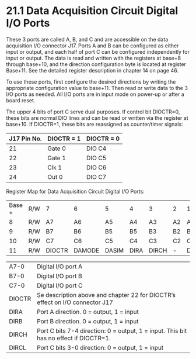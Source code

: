 # 21.1 Data Acquisition Circuit Digital I/O Ports

These 3 ports are called A, B, and C and are accessible on the data acquisition I/O connector J17. Ports A and B can be configured as either input or output, and each half of port C can be configured independently for input or output. The data is read and written with the registers at base+8 through base+10, and the direction configuration byte is located at register Base+11. See the detailed register description in chapter 14 on page 46. 

To use these ports, first configure the desired directions by writing the appropriate configuration value to base+11. Then read or write data to the 3 I/O ports as needed. All I/O ports are in input mode on power-up or after a board reset. 

The upper 4 bits of port C serve dual purposes. If control bit DIOCTR=0, these bits are normal DIO lines and can be read or written via the register at base+10. If DIOCTR=1, these bits are reassigned as counter/timer signals:

| J17 Pin No.  | DIOCTR = 1  | DIOCTR = 0 |
| :--- | :--- | :--- |
| 21 | Gate 0 | DIO C4 |
| 22 | Gate 1 | DIO C5 |
| 23 | Clk 1 | DIO C6 |
| 24 | Out 0 | DIO C7 |

Register Map for Data Acquisition Circuit Digital I/O Ports:

|  |  |  |  |  |  |  |  |  |  |
| :--- | :--- | :--- | :--- | :--- | :--- | :--- | :--- | :--- | :--- |
| Base + | R/W | 7 | 6 | 5 | 4 | 3 | 2 | 1 | 0 |
| 8 | R/W | A7 | A6 | A5 | A4 | A3 | A2 | A1 | A0 |
| 9 | R/W | B7 | B6 | B5 | B5 | B3 | B2 | B1 | B0 |
| 10 | R/W | C7 | C6 | C5 | C4 | C3 | C2 | C1 | C0 |
| 11 | R/W | DIOCTR | DAMODE | DASIM | DIRA | DIRCH | - | DIRB | DIRCL |

|  |  |
| :--- | :--- |
| A7-0 | Digital I/O port A |
| B7-0 | Digital I/O port B |
| C7-0 | Digital I/O port C |
| DIOCTR  | Se description above and chapter 22 for DIOCTR’s effect on I/O connector J17 |
| DIRA  | Port A direction. 0 = output, 1 = input |
| DIRB | Port B direction. 0 = output, 1 = input |
| DIRCH | Port C bits 7-4 direction: 0 = output, 1 = input. This bit has no effect if DIOCTR=1. |
| DIRCL | Port C bits 3-0 direction: 0 = output, 1 = input |

